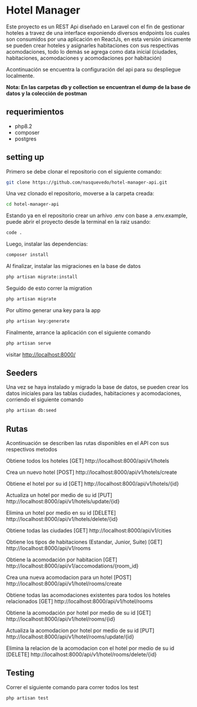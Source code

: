 # Hotel Manager

Este proyecto es un REST Api diseñado en Laravel con el fin de gestionar hoteles a travez de una interface exponiendo diversos endpoints los cuales son consumidos por una aplicación en ReactJs, en esta versión únicamente se pueden crear hoteles y asignarles habitaciones con sus respectivas acomodaciones, todo lo demás se agrega como data inicial (ciudades, habitaciones, acomodaciones y acomodaciones por habitación)

Acontinuación se encuentra la configuración del api para su despliegue localmente.

**Nota: En las carpetas db y collection se encuentran el dump de la base de datos y la colección de postman**

## requerimientos
- php8.2
- composer
- postgres

## setting up

Primero se debe clonar el repositorio con el siguiente comando:

```sh
git clone https://github.com/nasquevedo/hotel-manager-api.git
```
Una vez clonado el repositorio, moverse a la carpeta creada:

```sh
cd hotel-manager-api
```

Estando ya en el repositorio crear un arhivo .env con base a .env.example, puede abrir el proyecto desde la terminal en la raiz usando:
```sh
code .
```

Luego, instalar las dependencias:

```sh
composer install
```

Al finalizar, instalar las migraciones en la base de datos

```sh
php artisan migrate:install
```

Seguido de esto correr la migration

```sh
php artisan migrate
```
Por ultimo generar una key para la app

```sh
php artisan key:generate
```
Finalmente, arrance la aplicación con el siguiente comando
```sh
php artisan serve
```

visitar [http://localhost:8000/](http://localhost:8000/)

## Seeders

Una vez se haya instalado y migrado la base de datos, se pueden crear los datos iniciales para las tablas ciudades, habitaciones y acomodaciones, corriendo el siguiente comando

```sh
php artisan db:seed
```
## Rutas
Acontinuación se describen las rutas disponibles en el API con sus respectivos metodos

Obtiene todos los hoteles
[GET] http://localhost:8000/api/v1/hotels

Crea un nuevo hotel
[POST] http://localhost:8000/api/v1/hotels/create

Obtiene el hotel por su id
[GET] http://localhost:8000/api/v1/hotels/{id}

Actualiza un hotel por medio de su id
[PUT] http://localhost:8000/api/v1/hotels/update/{id}

Elimina un hotel por medio en su id
[DELETE] http://localhost:8000/api/v1/hotels/delete/{id}

Obtiene todas las ciudades
[GET] http://localhost:8000/api/v1/cities

Obtiene los tipos de habitaciones (Estandar, Junior, Suite)
[GET] http://localhost:8000/api/v1/rooms

Obtiene la acomodación por habitacion
[GET] http://localhost:8000/api/v1/accomodations/{room_id}

Crea una nueva acomodacion para un hotel
[POST] http://localhost:8000/api/v1/hotel/rooms/create

Obtiene todas las acomodaciones existentes para todos los hoteles relacionados
[GET] http://localhost:8000/api/v1/hotel/rooms

Obtiene la acomodación por hotel por medio de su id
[GET] http://localhost:8000/api/v1/hotel/rooms/{id}

Actualiza la acomodacion por hotel por medio de su id
[PUT] http://localhost:8000/api/v1/hotel/rooms/update/{id}

Elimina la relacion de la acomodacion con el hotel por medio de su id
[DELETE] http://localhost:8000/api/v1/hotel/rooms/delete/{id}

## Testing
Correr el siguiente comando para correr todos los test

```sh
php artisan test
```
